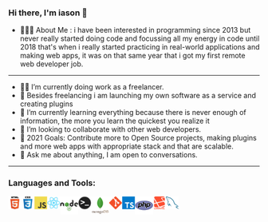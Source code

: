 ### Hi there, I'm iason 👋
- 🙎🏻‍♂️ About Me :  i have been interested in programming since 2013 but never really started doing code and focussing all my energy in code until 2018 that's when i really started practicing in real-world applications and making web apps, it was on that same year that i got my first remote web developer job.
---

- 👨‍💻  I’m currently doing work as a freelancer.
- 🏢  Besides freelancing i am launching my own software as a service and creating plugins
- 📖  I’m currently learning everything because there is never enough of information, the more you learn the quickest you realize it 
- 👯  I’m looking to collaborate with other web developers.
- 🥅 2021 Goals: Contribute more to Open Source projects, making plugins and more web apps with appropriate stack and that are scalable.
- 💬 Ask me about anything, I am open to conversations.


---

### Languages and Tools:

<img align="left" alt="HTML5" width="26px" src="https://raw.githubusercontent.com/devicons/devicon/0e565980d0a51fe7736bb090fb394659febfbe58/icons/html5/html5-original-wordmark.svg" />
<img align="left" alt="CSS" width="26px" src="https://raw.githubusercontent.com/devicons/devicon/0e565980d0a51fe7736bb090fb394659febfbe58/icons/css3/css3-original-wordmark.svg" />
<img align="left" alt="JS" width="26px" src="https://raw.githubusercontent.com/devicons/devicon/0e565980d0a51fe7736bb090fb394659febfbe58/icons/javascript/javascript-original.svg" />
<img align="left" alt="ReactJS" width="26px" src="https://raw.githubusercontent.com/devicons/devicon/0e565980d0a51fe7736bb090fb394659febfbe58/icons/react/react-original.svg" />
<img align="left" alt="NODEJS" width="36px" src="https://raw.githubusercontent.com/devicons/devicon/0e565980d0a51fe7736bb090fb394659febfbe58/icons/nodejs/nodejs-original-wordmark.svg" />
<img align="left" alt="Command Line" width="26px" src="https://raw.githubusercontent.com/github/explore/80688e429a7d4ef2fca1e82350fe8e3517d3494d/topics/terminal/terminal.png" />
<img align="left" alt="mongoDB" width="36px" src="https://raw.githubusercontent.com/devicons/devicon/0e565980d0a51fe7736bb090fb394659febfbe58/icons/mongodb/mongodb-original-wordmark.svg" />
<img align="left" alt="GIT" width="26px" src="https://raw.githubusercontent.com/devicons/devicon/0e565980d0a51fe7736bb090fb394659febfbe58/icons/git/git-original.svg" />
<img align="left" alt="TypeScript" width="26px" src="https://raw.githubusercontent.com/devicons/devicon/0e565980d0a51fe7736bb090fb394659febfbe58/icons/typescript/typescript-original.svg" />
<img align="left" alt="PHP" width="36px" src="https://raw.githubusercontent.com/devicons/devicon/0e565980d0a51fe7736bb090fb394659febfbe58/icons/php/php-original.svg" />
<img align="left" alt="Laravel" width="26px" src="https://raw.githubusercontent.com/devicons/devicon/0e565980d0a51fe7736bb090fb394659febfbe58/icons/laravel/laravel-plain-wordmark.svg" />
<img align="left" alt="MySql" width="26px" src="https://raw.githubusercontent.com/devicons/devicon/0e565980d0a51fe7736bb090fb394659febfbe58/icons/mysql/mysql-original.svg" />
<br />

